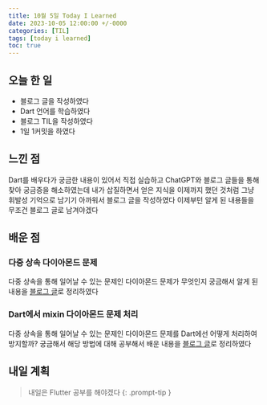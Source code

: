 ```yaml
---
title: 10월 5일 Today I Learned
date: 2023-10-05 12:00:00 +/-0000
categories: [TIL]
tags: [today i learned]
toc: true
---
```


## 오늘 한 일

* 블로그 글을 작성하였다
* Dart 언어를 학습하였다
* 블로그 TIL을 작성하였다
* 1일 1커밋을 하였다

## 느낀 점

Dart를 배우다가 궁금한 내용이 있어서 직접 실습하고 ChatGPT와 블로그 글들을 통해 찾아 궁금증을 해소하였는데 내가 삽질하면서 얻은 지식을 이제까지 했던 것처럼 그냥 휘발성 기억으로 남기기 아까워서 블로그 글을 작성하였다 이제부턴 알게 된 내용들을 무조건 블로그 글로 남겨야겠다

## 배운 점

### 다중 상속 다이아몬드 문제

다중 상속을 통해 일어날 수 있는 문제인 다이아몬드 문제가 무엇인지 궁금해서 알게 된 내용을 [블로그 글](https://jangwoojun.github.io/posts/%EB%8B%A4%EC%A4%91-%EC%83%81%EC%86%8D%EC%97%90%EC%84%9C-%EB%8B%A4%EC%9D%B4%EC%95%84%EB%AA%AC%EB%93%9C-%EB%AC%B8%EC%A0%9C%EB%9E%80/)로 정리하였다

### Dart에서 mixin 다이아몬드 문제 처리

다중 상속을 통해 일어날 수 있는 문제인 다이아몬드 문제를 Dart에선 어떻게 처리하여 방지할까? 궁금해서 해당 방법에 대해 공부해서 배운 내용을 [블로그 글](https://jangwoojun.github.io/posts/Dart%EC%97%90%EC%84%9C-mixin-%EB%8B%A4%EC%9D%B4%EC%95%84%EB%AA%AC%EB%93%9C-%EB%AC%B8%EC%A0%9C-%EC%B2%98%EB%A6%AC/)로 정리하였다

## 내일 계획

> 내일은 Flutter 공부를 해야겠다
{: .prompt-tip }

